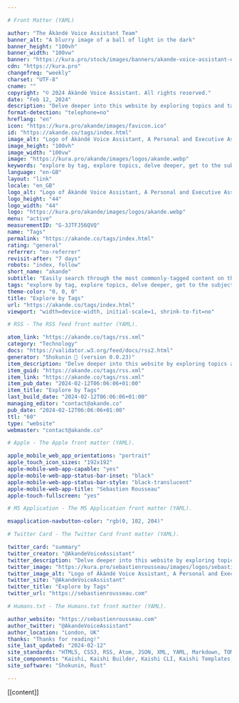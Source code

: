 ```yaml
---

# Front Matter (YAML)

author: "The Àkàndé Voice Assistant Team"
banner_alt: "A blurry image of a ball of light in the dark"
banner_height: "100vh"
banner_width: "100vw"
banner: "https://kura.pro/stock/images/banners/akande-voice-assistant-office.webp"
cdn: "https://kura.pro"
changefreq: "weekly"
charset: "UTF-8"
cname: ""
copyright: "© 2024 Àkàndé Voice Assistant. All rights reserved."
date: "Feb 12, 2024"
description: "Delve deeper into this website by exploring topics and tags, and get to the subjects that matter most to you."
format-detection: "telephone=no"
hreflang: "en"
icon: "https://kura.pro/akande/images/favicon.ico"
id: "https://akande.co/tags/index.html"
image_alt: "Logo of Àkàndé Voice Assistant, A Personal and Executive Assistance"
image_height: "100vh"
image_width: "100vw"
image: "https://kura.pro/akande/images/logos/akande.webp"
keywords: "explore by tag, explore topics, delve deeper, get to the subjects, matter most, website, website content, website topics, website tags, website search, website navigation"
language: "en-GB"
layout: "link"
locale: "en_GB"
logo_alt: "Logo of Àkàndé Voice Assistant, A Personal and Executive Assistance"
logo_height: "44"
logo_width: "44"
logo: "https://kura.pro/akande/images/logos/akande.webp"
menu: "active"
measurementID: "G-3JTFJ56QVQ"
name: "Tags"
permalink: "https://akande.co/tags/index.html"
rating: "general"
referrer: "no-referrer"
revisit-after: "7 days"
robots: "index, follow"
short_name: "akande"
subtitle: "Easily search through the most commonly-tagged content on this website"
tags: "explore by tag, explore topics, delve deeper, get to the subjects, matter most, website, website content, website topics, website tags, website search, website navigation"
theme-color: "0, 0, 0"
title: "Explore by Tags"
url: "https://akande.co/tags/index.html"
viewport: "width=device-width, initial-scale=1, shrink-to-fit=no"

# RSS - The RSS feed front matter (YAML).

atom_link: "https://akande.co/tags/rss.xml"
category: "Technology"
docs: "https://validator.w3.org/feed/docs/rss2.html"
generator: "Shokunin 🦀 (version 0.0.23)"
item_description: "Delve deeper into this website by exploring topics and tags, and get to the subjects that matter most to you."
item_guid: "https://akande.co/tags/rss.xml"
item_link: "https://akande.co/tags/rss.xml"
item_pub_date: "2024-02-12T06:06:06+01:00"
item_title: "Explore by Tags"
last_build_date: "2024-02-12T06:06:06+01:00"
managing_editor: "contact@akande.co"
pub_date: "2024-02-12T06:06:06+01:00"
ttl: "60"
type: "website"
webmaster: "contact@akande.co"

# Apple - The Apple front matter (YAML).

apple_mobile_web_app_orientations: "portrait"
apple_touch_icon_sizes: "192x192"
apple-mobile-web-app-capable: "yes"
apple-mobile-web-app-status-bar-inset: "black"
apple-mobile-web-app-status-bar-style: "black-translucent"
apple-mobile-web-app-title: "Sebastien Rousseau"
apple-touch-fullscreen: "yes"

# MS Application - The MS Application front matter (YAML).

msapplication-navbutton-color: "rgb(0, 102, 204)"

# Twitter Card - The Twitter Card front matter (YAML).

twitter_card: "summary"
twitter_creator: "@AkandeVoiceAssistant"
twitter_description: "Delve deeper into this website by exploring topics and tags, and get to the subjects that matter most to you."
twitter_image: "https://kura.pro/sebastienrousseau/images/logos/sebastienrousseau.webp"
twitter_image_alt: "Logo of Àkàndé Voice Assistant, A Personal and Executive Assistance"
twitter_site: "@AkandeVoiceAssistant"
twitter_title: "Explore by Tags"
twitter_url: "https://sebastienrousseau.com"

# Humans.txt - The Humans.txt front matter (YAML).

author_website: "https://sebastienrousseau.com"
author_twitter: "@AkandeVoiceAssistant"
author_location: "London, UK"
thanks: "Thanks for reading!"
site_last_updated: "2024-02-12"
site_standards: "HTML5, CSS3, RSS, Atom, JSON, XML, YAML, Markdown, TOML"
site_components: "Kaishi, Kaishi Builder, Kaishi CLI, Kaishi Templates, Kaishi Themes"
site_software: "Shokunin, Rust"

---
```


[[content]]
